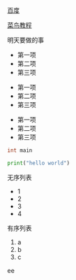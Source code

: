 [百度](https://www.baidu.com)

[菜鸟教程](https://www.runoob.com) 

明天要做的事
* 第一项
* 第二项
* 第三项

+ 第一项
+ 第二项
+ 第三项


- 第一项
- 第二项
- 第三项
  
```c
int main
```
```python
print("hello world")
```

无序列表
- 1
- 2
- 3
- 4
  
有序列表
1. a
2. b
3. c

ee